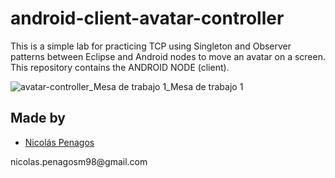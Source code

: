 # android-client-avatar-controller
This is a simple lab for practicing TCP using Singleton and Observer patterns between Eclipse and Android nodes to move an avatar on a screen. This repository contains the ANDROID NODE (client).

![avatar-controller_Mesa de trabajo 1_Mesa de trabajo 1](https://user-images.githubusercontent.com/47872252/95795862-08202080-0cb1-11eb-851d-bdd7b8c65ab7.png)

## Made by
  <ul>
  <li><div><a href="https://github.com/nicolaspenagos" title="Nicolas Penagos">Nicolás Penagos</a>   </div></li>
  </ul> 
     <p>   nicolas.penagosm98@gmail.com </p>
